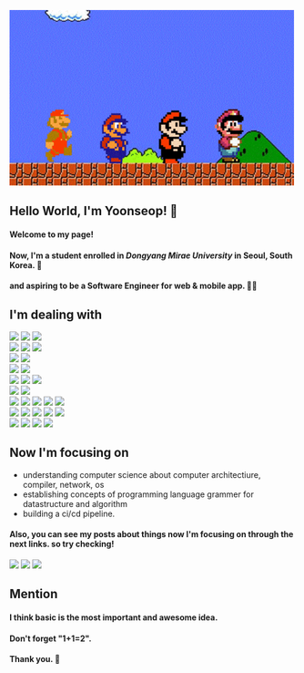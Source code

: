 <img src="mario.gif" width=500></br>
## Hello World, I'm Yoonseop! **🙋**
#### Welcome to my page!
#### Now, I'm a student enrolled in *Dongyang Mirae University* in Seoul, South Korea. 🎒
#### and aspiring to be a **Software Engineer** for web & mobile app. 👨‍💻   

## I'm dealing with
<img src="https://img.shields.io/badge/Linux-FCC624?style=for-the-badge&logo=Linux&logoColor=white"> <img src="https://img.shields.io/badge/Windows-0078D6?style=for-the-badge&logo=Windows&logoColor=white"> <img src="https://img.shields.io/badge/Android-3DDC84?style=for-the-badge&logo=Android&logoColor=white"> </br>
<img src="https://img.shields.io/badge/Java-88CE02?style=for-the-badge&logo=Java&logoColor=white"> <img src="https://img.shields.io/badge/JavaScript-F7DF1E?style=for-the-badge&logo=JavaScript&logoColor=white"> <img src="https://img.shields.io/badge/Python-3776AB?style=for-the-badge&logo=Python&logoColor=white"> </br>
<img src="https://img.shields.io/badge/HTML5-E34F26?style=for-the-badge&logo=HTML5&logoColor=white"> <img src="https://img.shields.io/badge/CSS3-1572B6?style=for-the-badge&logo=CSS3&logoColor=white"> </br>
<img src="https://img.shields.io/badge/MySQL-4479A1?style=for-the-badge&logo=MySQL&logoColor=white"> <img src="https://img.shields.io/badge/Oracle-F80000?style=for-the-badge&logo=Oracle&logoColor=white"></br>
<img src="https://img.shields.io/badge/pandas-150458?style=for-the-badge&logo=pandas&logoColor=white">
<img src="https://img.shields.io/badge/ReactiveX-B7178C?style=for-the-badge&logo=ReactiveX&logoColor=white">
<img src="https://img.shields.io/badge/Three.js-000000?style=for-the-badge&logo=Three.js&logoColor=white"></br>
<img src="https://img.shields.io/badge/Visual Studio Code-007ACC?style=for-the-badge&logo=Visual Studio Code&logoColor=white">
<img src="https://img.shields.io/badge/Intellij IDEA-000000?style=for-the-badge&logo=Intellij IDEA&logoColor=white"></br>
<img src="https://img.shields.io/badge/Git-F05032?style=for-the-badge&logo=Git&logoColor=white">
<img src="https://img.shields.io/badge/Jenkins-D24939?style=for-the-badge&logo=Jenkins&logoColor=white">
<img src="https://img.shields.io/badge/Docker-2496ED?style=for-the-badge&logo=Docker&logoColor=white">
<img src="https://img.shields.io/badge/Kubernetes-326CE5?style=for-the-badge&logo=Kubernetes&logoColor=white">
<img src="https://img.shields.io/badge/Aws EC2-FF9900?style=for-the-badge&logo=Aws EC2&logoColor=white"></br>
<img src="https://img.shields.io/badge/Flutter-02569B?style=for-the-badge&logo=Flutter&logoColor=white">
<img src="https://img.shields.io/badge/React-61DAFB?style=for-the-badge&logo=React&logoColor=white">
<img src="https://img.shields.io/badge/Redux-764ABC?style=for-the-badge&logo=Redux&logoColor=white">
<img src="https://img.shields.io/badge/Bootstrap-7952B3?style=for-the-badge&logo=Bootstrap&logoColor=white">
<img src="https://img.shields.io/badge/JSP-88CE02?style=for-the-badge&logo=JSP&logoColor=white"></br>
<img src="https://img.shields.io/badge/Spring-6DB33F?style=for-the-badge&logo=Spring&logoColor=white">
<img src="https://img.shields.io/badge/Spring Boot-6DB33F?style=for-the-badge&logo=Spring Boot&logoColor=white">
<img src="https://img.shields.io/badge/Node.js-339933?style=for-the-badge&logo=Node.js&logoColor=white">
<img src="https://img.shields.io/badge/Express-000000?style=for-the-badge&logo=Express&logoColor=white"></br>
## Now I'm focusing on
* understanding computer science about computer architectiure, compiler, network, os
* establishing concepts of programming language grammer for datastructure and algorithm
* building a ci/cd pipeline.
#### Also, you can see my posts about things now I'm focusing on through the next links. so try checking!
<a href="https://www.notion.so/b4eac08c0153481c8872de64a78ca299?v=1c13ce75e05f4eef8671e2cd0b454635"><img src="https://img.shields.io/badge/Notion-000000?style=for-the-badge&logo=Notion&logoColor=white"></a> <a href="https://velog.io/@gent0807"><img src="https://img.shields.io/badge/Velog-20C997?style=for-the-badge&logo=Velog&logoColor=white"></a> <a href="https://gent0807.github.io"><img src="https://img.shields.io/badge/Github Pages-222222?style=for-the-badge&logo=Github Pages&logoColor=white"></a>
## Mention
#### I think basic is the most important and awesome idea.
#### Don't forget "1+1=2".
#### Thank you. 👋 

<!--
**gent0807/gent0807** is a ✨ _special_ ✨ repository because its `README.md` (this file) appears on your GitHub profile.

Here are some ideas to get you started:

- 🔭 I’m currently working on ...
- 🌱 I’m currently learning ... 
- 👯 I’m looking to collaborate on ...
- 🤔 I’m looking for help with ...
- 💬 Ask me about ...
- 📫 How to reach me: ...
- 😄 Pronouns: ...
- ⚡ Fun fact: ... 
-->
